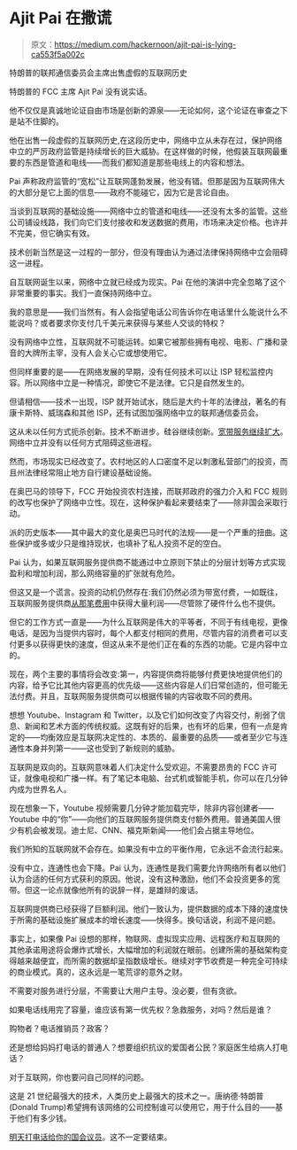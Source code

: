 # Ajit Pai 在撒谎

> 原文：<https://medium.com/hackernoon/ajit-pai-is-lying-ca553f5a002c>

特朗普的联邦通信委员会主席出售虚假的互联网历史

特朗普的 FCC 主席 Ajit Pai 没有说实话。

他不仅仅是真诚地论证自由市场是创新的源泉——无论如何，这个论证在审查之下是站不住脚的。

他在出售一段虚假的互联网历史,在这段历史中，网络中立从未存在过，保护网络中立的严厉政府监管是持续增长的巨大威胁。在这样做的时候，他假装互联网最重要的东西是管道和电线——而我们都知道是那些电线上的内容和想法。

Pai 声称政府监管的“宽松”让互联网蓬勃发展，他没有错。但那是因为互联网伟大的大部分是它上面的信息——政府不能碰它，因为它是言论自由。

当谈到互联网的基础设施——网络中立的管道和电线——还没有太多的监管。这些公司铺设线路，我们向它们支付接收和发送数据的费用，市场来决定价格。也许并不完美，但它确实有效。

技术创新当然是这一过程的一部分，但没有理由认为通过法律保持网络中立会阻碍这一进程。

自互联网诞生以来，网络中立就已经成为现实。Pai 在他的演讲中完全忽略了这个非常重要的事实。我们一直保持网络中立。

我的意思是——我们当然有。有人会指望电话公司告诉你在电话里什么能说什么不能说吗？或者要求你支付几千美元来获得与某些人交谈的特权？

没有网络中立性，互联网就不可能运转。如果它被那些拥有电视、电影、广播和录音的大牌所主宰，没有人会关心它或想使用它。

但同样重要的是——在网络发展的早期，没有任何技术可以让 ISP 轻松监控内容。所以网络中立是一种情况，即使它不是法律。它只是自然发生的。

但请相信——技术一出现，ISP 就开始试水，随后是大约十年的法律战，著名的有康卡斯特、威瑞森和其他 ISP，还有试图加强网络中立的联邦通信委员会。

这从未以任何方式扼杀创新。技术不断进步。硅谷继续创新。[宽带服务继续扩大](https://www.broadbandforamerica.com/wp-content/uploads/2017/05/International-Broadband-For-America-Comparison-Brochure.pdf)。网络中立并没有以任何方式阻碍这些进程。

然而，市场现实已经改变了。农村地区的人口密度不足以刺激私营部门的投资，而且州法律经常阻止地方自行建设基础设施。

在奥巴马的领导下，FCC 开始投资农村连接，而联邦政府的强力介入和 FCC 规则的改写也保护了网络中立性。现在，这种保护看起来要结束了——除非国会采取行动。

派的历史版本——其中最大的变化是奥巴马时代的法规——是一个严重的扭曲。这些保护或多或少只是维持现状，也填补了私人投资不足的空白。

Pai 认为，如果互联网服务提供商不能通过中立原则下禁止的分层计划等方式实现盈利和增加利润，那么网络容量的扩张就有危险。

但这又是一个谎言。投资的动机仍然存在:我们仍然必须为带宽付费，一如既往，互联网服务提供商[从那笔费用](https://arstechnica.com/tech-policy/2009/05/isps-costs-revenues-dont-support-data-cap-argument/)中获得大量利润——尽管除了硬件什么也不提供。

但它的工作方式一直是——为什么互联网是伟大的平等者，不同于有线电视，更像电话，是因为当提供内容时，每个人都支付相同的费用，尽管内容的消费者可以支付更多以获得更快的速度，但这从来不是他们正在看的东西的功能。它是内容中立的。

现在，两个主要的事情将会改变:第一，内容提供商将能够付费更快地提供他们的内容，给予它比其他内容更高的优先级——这些内容是人们日常创造的，但可能无法付费。并且，互联网服务提供商可以根据传输的内容收取不同的费用。

想想 Youtube、Instagram 和 Twitter，以及它们如何改变了内容交付，削弱了信息、新闻和艺术方面的传统权威。这既有好的后果，也有坏的后果，但有一点是肯定的——均衡效应是互联网决定性的、本质的、最重要的品质——或者至少它与连通性本身并列第一——这也受到了新规则的威胁。

互联网是双向的。互联网意味着人们决定什么受欢迎。不需要昂贵的 FCC 许可证，就像电视和广播一样。有了笔记本电脑、台式机或智能手机，你可以在几分钟内成为世界名人。

现在想象一下，Youtube 视频需要几分钟才能加载完毕，除非内容创建者——Youtube 中的“你”——向他们的互联网服务提供商支付额外费用。普通美国人很少有机会被发现。迪士尼、CNN、福克斯新闻——他们会占据主导地位。

我们所知的互联网就不会存在。如果没有中立的平衡作用，它永远不会流行起来。

没有中立，连通性也会下降。Pai 认为，连通性是我们需要允许网络所有者以他们认为合适的任何方式获利的原因。他说，没有这种激励，他们不会投资更多的宽带。但这一论点就像他所有的说辞一样，是雄辩的废话。

互联网提供商已经获得了巨额利润。他们一致认为，提供数据的成本下降的速度快于所需的基础设施扩展成本的增长速度——快得多。换句话说，利润不是问题。

事实上，如果像 Pai 设想的那样，物联网、虚拟现实应用、远程医疗和互联网的其他承诺用途将会爆炸式增长，大幅增加的利润就在眼前。创建所需的基础架构变得越来越便宜，而所需的数据却呈指数级增长。继续对字节收费是一种完全可持续的商业模式。真的，这永远是一笔荒谬的意外之财。

不需要对服务进行分层，不需要让大用户主导。没必要，但有贪欲。

如果电话线用完了容量，谁应该有第一优先权？急救服务，对吗？然后是谁？

购物者？电话推销员？政客？

还是想给妈妈打电话的普通人？想要组织抗议的爱国者公民？家庭医生给病人打电话？

对于互联网，你也要问自己同样的问题。

这是 21 世纪最强大的技术，人类历史上最强大的技术之一。唐纳德·特朗普(Donald Trump)希望拥有该网络的公司控制谁可以使用它，用于什么目的——基于他们有多少钱。

[明天打电话给你的国会议员](https://www.battleforthenet.com/)。这不一定要结束。